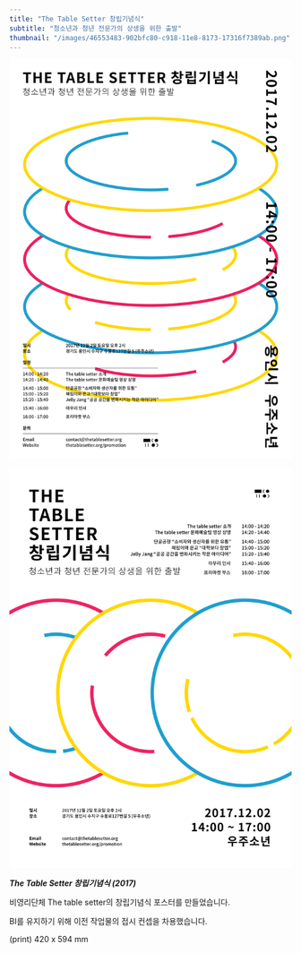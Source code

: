 ```yaml
---
title: "The Table Setter 창립기념식"
subtitle: "청소년과 청년 전문가의 상생을 위한 출발"
thumbnail: "/images/46553483-902bfc80-c918-11e8-8173-17316f7389ab.png"
---
```


![](/images/46553483-902bfc80-c918-11e8-8173-17316f7389ab.png)

![](/images/46553482-902bfc80-c918-11e8-99c5-7b6ba44fec2d.png)

_**The Table Setter 창립기념식 (2017)**_

비영리단체 The table setter의 창립기념식 포스터를 만들었습니다.

BI를 유지하기 위해 이전 작업물의 접시 컨셉을 차용했습니다.

(print) 420 x 594 mm
